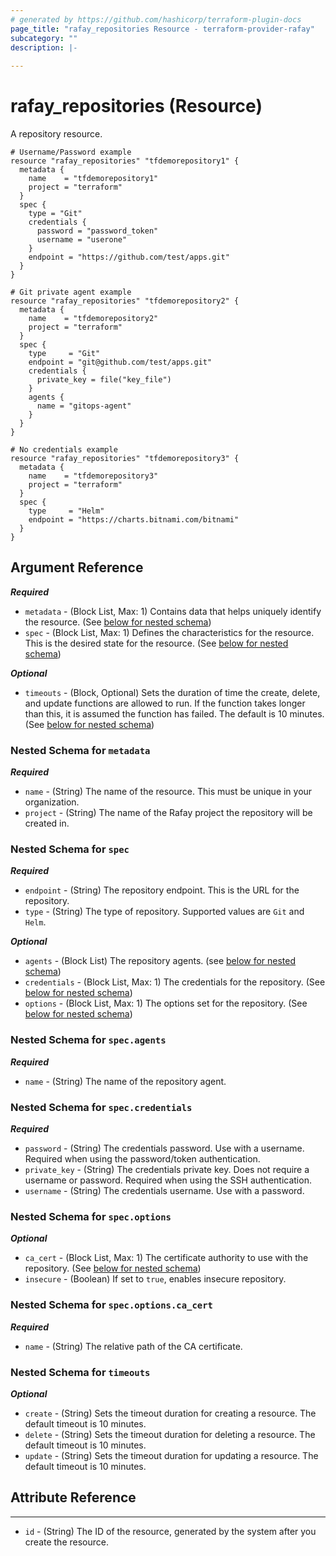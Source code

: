 ```yaml
---
# generated by https://github.com/hashicorp/terraform-plugin-docs
page_title: "rafay_repositories Resource - terraform-provider-rafay"
subcategory: ""
description: |-
  
---
```


# rafay_repositories (Resource)

A repository resource. 

```
# Username/Password example
resource "rafay_repositories" "tfdemorepository1" {
  metadata {
    name    = "tfdemorepository1"
    project = "terraform"
  }
  spec {
    type = "Git"
    credentials {
      password = "password_token"
      username = "userone"
    }
    endpoint = "https://github.com/test/apps.git"
  }
}

# Git private agent example
resource "rafay_repositories" "tfdemorepository2" {
  metadata {
    name    = "tfdemorepository2"
    project = "terraform"
  }
  spec {
    type     = "Git"
    endpoint = "git@github.com/test/apps.git"
    credentials {
      private_key = file("key_file")
    }
    agents {
      name = "gitops-agent"
    }
  }
}

# No credentials example
resource "rafay_repositories" "tfdemorepository3" {
  metadata {
    name    = "tfdemorepository3"
    project = "terraform"
  }
  spec {
    type     = "Helm"
    endpoint = "https://charts.bitnami.com/bitnami"
  }
}
```

<!-- schema generated by tfplugindocs -->
## Argument Reference

***Required***

- `metadata` - (Block List, Max: 1) Contains data that helps uniquely identify the resource. (See [below for nested schema](#nestedblock--metadata))
- `spec` - (Block List, Max: 1) Defines the characteristics for the resource. This is the desired state for the resource. (See [below for nested schema](#nestedblock--spec))

***Optional***

- `timeouts` - (Block, Optional) Sets the duration of time the create, delete, and update functions are allowed to run. If the function takes longer than this, it is assumed the function has failed. The default is 10 minutes. (See [below for nested schema](#nestedblock--timeouts))


<a id="nestedblock--metadata"></a>
### Nested Schema for `metadata`

***Required***

- `name` - (String) The name of the resource. This must be unique in your organization.
- `project` - (String) The name of the Rafay project the repository will be created in.


<a id="nestedblock--spec"></a>
### Nested Schema for `spec`

***Required***

- `endpoint` - (String) The repository endpoint. This is the URL for the repository. 
- `type` - (String) The type of repository. Supported values are `Git` and `Helm`.


***Optional***

- `agents` - (Block List) The repository agents. (see [below for nested schema](#nestedblock--spec--agents))
- `credentials` - (Block List, Max: 1) The credentials for the repository. (See [below for nested schema](#nestedblock--spec--credentials))
- `options` - (Block List, Max: 1) The options set for the repository. (See [below for nested schema](#nestedblock--spec--options))


<a id="nestedblock--spec--agents"></a>
### Nested Schema for `spec.agents`

***Required***

- `name` - (String) The name of the repository agent. 


<a id="nestedblock--spec--credentials"></a>
### Nested Schema for `spec.credentials`

***Required***

- `password` - (String) The credentials password. Use with a username. Required when using the password/token authentication. 
- `private_key` - (String) The credentials private key. Does not require a username or password. Required when using the SSH authentication. 
- `username` - (String) The credentials username. Use with a password. 


<a id="nestedblock--spec--options"></a>
### Nested Schema for `spec.options`

***Optional***

- `ca_cert` - (Block List, Max: 1) The certificate authority to use with the repository. (See [below for nested schema](#nestedblock--spec--options--ca_cert))
- `insecure` - (Boolean) If set to `true`, enables insecure repository. 


<a id="nestedblock--spec--options--ca_cert"></a>
### Nested Schema for `spec.options.ca_cert`

***Required***

- `name` - (String) The relative path of the CA certificate. 


<a id="nestedblock--timeouts"></a>
### Nested Schema for `timeouts`

***Optional***
- `create` - (String) Sets the timeout duration for creating a resource. The default timeout is 10 minutes. 
- `delete` - (String) Sets the timeout duration for deleting a resource. The default timeout is 10 minutes. 
- `update` - (String) Sets the timeout duration for updating a resource. The default timeout is 10 minutes. 

## Attribute Reference

---

- `id` - (String) The ID of the resource, generated by the system after you create the resource. 

